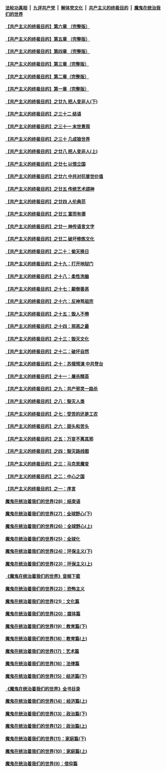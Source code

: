 ####  [法轮功真相](../../../../basic/blob/master/README.md?t=04270701) &nbsp;|&nbsp; [九评共产党](../../../../9ping.md/blob/master/README.md?t=04270701) &nbsp;|&nbsp; [解体党文化](../../../../jtdwh.md/blob/master/README.md?t=04270701)  &nbsp;|&nbsp; [共产主义的终极目的](../../../../gczydzjmd.md/blob/master/README.md?t=04270701) &nbsp;|&nbsp; [魔鬼在统治我们的世界](../../../../mgztzwmdsj.md/blob/master/README.md?t=04270701) 

#### [【共产主义的终极目的】第六章 （完整版）](../pages/nsc422/n11428913.md?t=04270701) 

#### [【共产主义的终极目的】第五章 （完整版）](../pages/nsc422/n11428912.md?t=04270701) 

#### [【共产主义的终极目的】第四章 （完整版）](../pages/nsc422/n11428907.md?t=04270701) 

#### [【共产主义的终极目的】第三章（完整版）](../pages/nsc422/n11428848.md?t=04270701) 

#### [【共产主义的终极目的】第二章（完整版）](../pages/nsc422/n11428831.md?t=04270701) 

#### [【共产主义的终极目的】第一章（完整版）](../pages/nsc422/n11417651.md?t=04270701) 

#### [【共产主义的终极目的】之廿九 把人变非人(下)](../pages/nsc422/n11344140.md?t=04270701) 

#### [【共产主义的终极目的】之三十二 结语](../pages/nsc422/n11360535.md?t=04270701) 

#### [【共产主义的终极目的】之三十一 末世景观](../pages/nsc422/n11351129.md?t=04270701) 

#### [【共产主义的终极目的】之三十 几成狼世界](../pages/nsc422/n11348280.md?t=04270701) 

#### [【共产主义的终极目的】之廿八 把人变非人(上)](../pages/nsc422/n11340492.md?t=04270701) 

#### [【共产主义的终极目的】之廿七 以恨立国](../pages/nsc422/n11336944.md?t=04270701) 

#### [【共产主义的终极目的】之廿六 中共对抗普世价值](../pages/nsc422/n11324785.md?t=04270701) 

#### [【共产主义的终极目的】之廿五 传统艺术颂神](../pages/nsc422/n11296396.md?t=04270701) 

#### [【共产主义的终极目的】之廿四 人伦典范](../pages/nsc422/n11296397.md?t=04270701) 

#### [【共产主义的终极目的】之廿三 富而有德](../pages/nsc422/n11283598.md?t=04270701) 

#### [【共产主义的终极目的】之廿一 神传语言文字](../pages/nsc422/n11263265.md?t=04270701) 

#### [【共产主义的终极目的】之廿二 破坏修炼文化](../pages/nsc422/n11245728.md?t=04270701) 

#### [【共产主义的终极目的】之二十：偷天换日](../pages/nsc422/n11238846.md?t=04270701) 

#### [【共产主义的终极目的】之十九：打开地狱门](../pages/nsc422/n11206376.md?t=04270701) 

#### [【共产主义的终极目的】之十八：柔性洗脑](../pages/nsc422/n11199994.md?t=04270701) 

#### [【共产主义的终极目的】之十七：颠倒善恶](../pages/nsc422/n11179782.md?t=04270701) 

#### [【共产主义的终极目的】之十六：反神骂祖宗](../pages/nsc422/n11166798.md?t=04270701) 

#### [【共产主义的终极目的】之十五：毁人不倦](../pages/nsc422/n11166792.md?t=04270701) 

#### [【共产主义的终极目的】之十四：邪恶之最](../pages/nsc422/n11150249.md?t=04270701) 

#### [【共产主义的终极目的】之十三：毁灭文化](../pages/nsc422/n11135227.md?t=04270701) 

#### [【共产主义的终极目的】之十二：破坏自然](../pages/nsc422/n11135214.md?t=04270701) 

#### [【共产主义的终极目的】之十：苏俄预演 中共登台](../pages/nsc422/n11118424.md?t=04270701) 

#### [【共产主义的终极目的】之十一：屠杀精英](../pages/nsc422/n11118442.md?t=04270701) 

#### [【共产主义的终极目的】之九：共产邪灵一路杀](../pages/nsc422/n11114139.md?t=04270701) 

#### [【共产主义的终极目的】之八：毁灭人类](../pages/nsc422/n11108503.md?t=04270701) 

#### [【共产主义的终极目的】之七：受苦的还是工农](../pages/nsc422/n11101809.md?t=04270701) 

#### [【共产主义的终极目的】之六：甜头和苦头](../pages/nsc422/n11096971.md?t=04270701) 

#### [【共产主义的终极目的】之五：万变不离其邪](../pages/nsc422/n11091285.md?t=04270701) 

#### [【共产主义的终极目的】之四：毁灭路线图](../pages/nsc422/n11086284.md?t=04270701) 

#### [【共产主义的终极目的】之三：马克思魔变](../pages/nsc422/n11061941.md?t=04270701) 

#### [【共产主义的终极目的】之二：中心之国](../pages/nsc422/n11047728.md?t=04270701) 

#### [【共产主义的终极目的】之一：序言](../pages/nsc422/n11086077.md?t=04270701) 

#### [魔鬼在统治着我们的世界(28)：结束语](../pages/nsc422/n10936246.md?t=04270701) 

#### [魔鬼在统治着我们的世界(27)：全球野心(下)](../pages/nsc422/n10928319.md?t=04270701) 

#### [魔鬼在统治着我们的世界(26)：全球野心(上)](../pages/nsc422/n10900318.md?t=04270701) 

#### [魔鬼在统治着我们的世界(25)：全球化](../pages/nsc422/n10788205.md?t=04270701) 

#### [魔鬼在统治着我们的世界(24)：环保主义(下)](../pages/nsc422/n10695307.md?t=04270701) 

#### [魔鬼在统治着我们的世界(23)：环保主义(上)](../pages/nsc422/n10688613.md?t=04270701) 

#### [《魔鬼在统治着我们的世界》音频下载](../pages/nsc422/n10635553.md?t=04270701) 

#### [魔鬼在统治着我们的世界(22)：恐怖主义](../pages/nsc422/n10614727.md?t=04270701) 

#### [魔鬼在统治着我们的世界(21)：文化篇](../pages/nsc422/n10597706.md?t=04270701) 

#### [魔鬼在统治着我们的世界(20)：媒体篇](../pages/nsc422/n10586579.md?t=04270701) 

#### [魔鬼在统治着我们的世界(19)：教育篇(下)](../pages/nsc422/n10564808.md?t=04270701) 

#### [魔鬼在统治着我们的世界(18)：教育篇(上)](../pages/nsc422/n10526970.md?t=04270701) 

#### [魔鬼在统治着我们的世界(17)：艺术篇](../pages/nsc422/n10499093.md?t=04270701) 

#### [魔鬼在统治着我们的世界(16)：法律篇](../pages/nsc422/n10485969.md?t=04270701) 

#### [魔鬼在统治着我们的世界(15)：经济篇(下)](../pages/nsc422/n10469975.md?t=04270701) 

#### [《魔鬼在统治着我们的世界》全书目录](../pages/nsc422/n10464261.md?t=04270701) 

#### [魔鬼在统治着我们的世界(14)：经济篇(上)](../pages/nsc422/n10457370.md?t=04270701) 

#### [魔鬼在统治着我们的世界(13)：政治篇(下)](../pages/nsc422/n10448270.md?t=04270701) 

#### [魔鬼在统治着我们的世界(12)：政治篇(上)](../pages/nsc422/n10444576.md?t=04270701) 

#### [魔鬼在统治着我们的世界(11)：家庭篇(下)](../pages/nsc422/n10440961.md?t=04270701) 

#### [魔鬼在统治着我们的世界(10)：家庭篇(上)](../pages/nsc422/n10435448.md?t=04270701) 

#### [魔鬼在统治着我们的世界(9)：信仰篇](../pages/nsc422/n10432159.md?t=04270701) 

